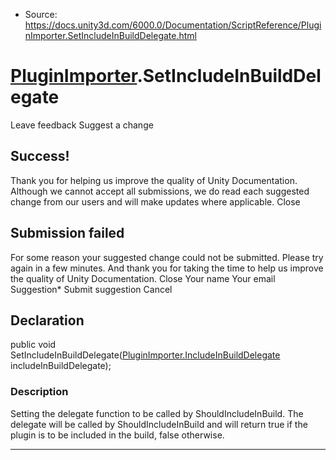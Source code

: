 * Source: https://docs.unity3d.com/6000.0/Documentation/ScriptReference/PluginImporter.SetIncludeInBuildDelegate.html

#  [PluginImporter](https://docs.unity3d.com/6000.0/Documentation/ScriptReference/PluginImporter.html).SetIncludeInBuildDelegate
Leave feedback
Suggest a change
## Success!
Thank you for helping us improve the quality of Unity Documentation. Although we cannot accept all submissions, we do read each suggested change from our users and will make updates where applicable.
Close
## Submission failed
For some reason your suggested change could not be submitted. Please <a>try again</a> in a few minutes. And thank you for taking the time to help us improve the quality of Unity Documentation.
Close
Your name Your email Suggestion* Submit suggestion
Cancel
## Declaration
public void SetIncludeInBuildDelegate([PluginImporter.IncludeInBuildDelegate](https://docs.unity3d.com/6000.0/Documentation/ScriptReference/PluginImporter.IncludeInBuildDelegate.html) includeInBuildDelegate); 
### Description
Setting the delegate function to be called by ShouldIncludeInBuild.
The delegate will be called by ShouldIncludeInBuild and will return true if the plugin is to be included in the build, false otherwise.
* * *
